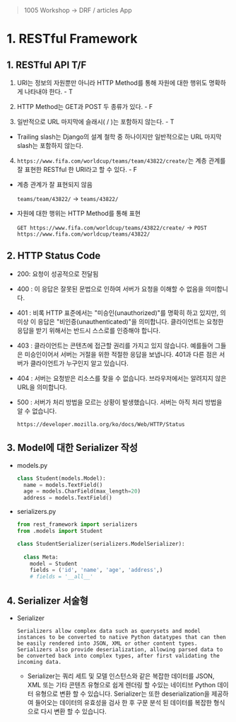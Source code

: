 > 1005 Workshop -> DRF / articles App

# 1. RESTful Framework

## 1. RESTful API T/F

1) URI는 정보의 자원뿐만 아니라 HTTP Method를 통해 자원에 대한 행위도 명확하게 나타내야 한다. - T

2) HTTP Method는 GET과 POST 두 종류가 있다. - F

3) 일반적으로 URL 마지막에 슬래시( / )는 포함하지 않는다. - T

- Trailing slash는 Django의 설계 철학 중 하나이지만 일반적으로는 URL 마지막 slash는 포함하지 않는다.

4) `https://www.fifa.com/worldcup/teams/team/43822/create/`는 계층 관계를 잘 표현한 RESTful 한 URI라고 할 수 있다. - F

- 계층 관계가 잘 표현되지 않음

  `teams/team/43822/` -> `teams/43822/`

- 자원에 대한 행위는 HTTP Method를 통해 표현

  `GET https://www.fifa.com/worldcup/teams/43822/create/` -> `POST https://www.fifa.com/worldcup/teams/43822/`

  

## 2. HTTP Status Code

- 200: 요청이 성공적으로 전달됨

- 400 : 이 응답은 잘못된 문법으로 인하여 서버가 요청을 이해할 수 없음을 의미합니다.

- 401 : 비록 HTTP 표준에서는 "미승인(unauthorized)"를 명확히 하고 있지만, 의미상 이 응답은 "비인증(unauthenticated)"을 의미합니다. 클라이언트는 요청한 응답을 받기 위해서는 반드시 스스로를 인증해야 합니다.

- 403 : 클라이언트는 콘텐츠에 접근할 권리를 가지고 있지 않습니다. 예를들어 그들은 미승인이어서 서버는 거절을 위한 적절한 응답을 보냅니다. 401과 다른 점은 서버가 클라이언트가 누구인지 알고 있습니다.

- 404 : 서버는 요청받은 리소스를 찾을 수 없습니다. 브라우저에서는 알려지지 않은 URL을 의미합니다.

- 500 : 서버가 처리 방법을 모르는 상황이 발생했습니다. 서버는 아직 처리 방법을 알 수 없습니다.

  `https://developer.mozilla.org/ko/docs/Web/HTTP/Status`



## 3. Model에 대한 Serializer 작성

- models.py

  ```python
  class Student(models.Model):
    name = models.TextField()
    age = models.CharField(max_length=20)
    address = models.TextField()
  ```

- serializers.py

  ```python
  from rest_framework import serializers
  from .models import Student
  
  class StudentSerializer(serializers.ModelSerializer):
    
    class Meta:
      model = Student
      fields = ('id', 'name', 'age', 'address',)
      # fields = '__all__'
  ```



## 4. Serializer 서술형

- Serializer

  ```
  Serializers allow complex data such as querysets and model instances to be converted to native Python datatypes that can then be easily rendered into JSON, XML or other content types. Serializers also provide deserialization, allowing parsed data to be converted back into complex types, after first validating the incoming data.
  ```

  - Serializer는 쿼리 세트 및 모델 인스턴스와 같은 복잡한 데이터를 JSON, XML 또는 기타 콘텐츠 유형으로 쉽게 렌더링 할 수있는 네이티브 Python 데이터 유형으로 변환 할 수 있습니다. Serializer는 또한 deserialization을 제공하여 들어오는 데이터의 유효성을 검사 한 후 구문 분석 된 데이터를 복잡한 형식으로 다시 변환 할 수 있습니다.